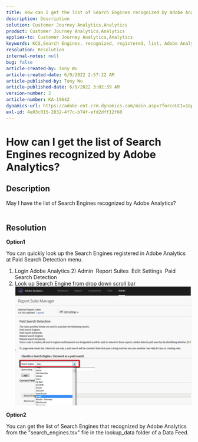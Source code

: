 ```yaml
---
title: How can I get the list of Search Engines recognized by Adobe Analytics?
description: Description
solution: Customer Journey Analytics,Analytics
product: Customer Journey Analytics,Analytics
applies-to: Customer Journey Analytics,Analytics
keywords: KCS,Search Engines, recognized, registered, list, Adobe Analytics
resolution: Resolution
internal-notes: null
bug: false
article-created-by: Tony Wu
article-created-date: 6/9/2022 2:57:22 AM
article-published-by: Tony Wu
article-published-date: 6/9/2022 3:02:39 AM
version-number: 2
article-number: KA-19642
dynamics-url: https://adobe-ent.crm.dynamics.com/main.aspx?forceUCI=1&pagetype=entityrecord&etn=knowledgearticle&id=3b6972e1-9fe7-ec11-bb3c-000d3a3bd25c
exl-id: 4e03c015-2832-4f7c-b74f-efd2dff12f60
---
```

# How can I get the list of Search Engines recognized by Adobe Analytics?

## Description

May I have the list of Search Engines recognized by Adobe Analytics?
<br> 

## Resolution


<b>Option1</b>

You can quickly look up the Search Engines registered in Adobe Analytics at Paid Search Detection menu.
 1) Login Adobe Analytics
 2) Admin  Report Suites  Edit Settings  Paid Search Detection
 3) Look up Search Engine from drop down scroll bar
  
  ![](assets/d35acf7a-a0e7-ec11-bb3c-000d3a3bd25c.png)

<b>Option2</b>

You can get the list of Search Engines that recognized by Adobe Analytics from the "search_engines.tsv" file in the lookup_data folder of a Data Feed.
